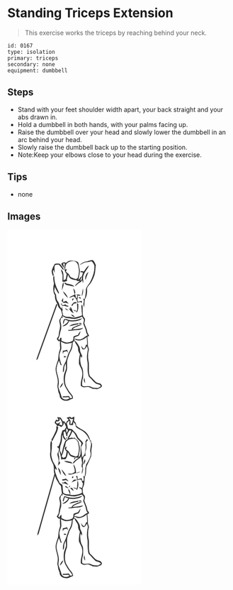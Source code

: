 # Standing Triceps Extension
> This exercise works the triceps by reaching behind your neck.

``` 
id: 0167 
type: isolation 
primary: triceps 
secondary: none 
equipment: dumbbell 
``` 

## Steps

 - Stand with your feet shoulder width apart, your back straight and your abs drawn in.
 - Hold a dumbbell in both hands, with your palms facing up.
 - Raise the dumbbell over your head and slowly lower the dumbbell in an arc behind your head.
 - Slowly raise the dumbbell back up to the starting position.
 - Note:Keep your elbows close to your head during the exercise.

## Tips

 - none

## Images

<svg width="227pt" height="400" viewBox="0 0 227 300" xmlns="http://www.w3.org/2000/svg">
  <g fill="#FFF">
    <path d="M0 0h227v300H0V0m98.58 56.68c-.29-.31-.85-.92-1.13-1.22-2.47.01-5.47.29-6.22 3.13 1.58 2 2.43 4.47 4.17 6.35.67-2.61-.62-5.05-1.35-7.48 1.14-.01 2.29-.01 3.44 0-1.42 5.88-1.76 13.22 2.87 17.81-.46 3.01-.82 6.04-1.78 8.94-1.2.56-2.39 1.12-3.58 1.68.04-4.97.39-10-1.12-14.82-1.06-1.4-2.2-2.74-3.41-4.02.75 3.44 2.08 6.72 2.94 10.12.02 3.64-.17 7.28-.25 10.92 1.35.07 2.7.18 4.05.31 1.31-.59 2.63-1.14 3.97-1.65-1.46-3.47 1.28-7.1 1.43-10.65.96 2.05 1.72 4.28 3.32 5.95 4.07 3.23 9.43 3.67 14.43 3.33-.71.1-2.11.29-2.82.38l-.25 1.25c1.79.1 3.59.17 5.38.24-2.99 2.55-6.59 4.73-8.26 8.47 2.66-.86 3.94-3.57 6.32-4.89 1.91-1.51 4.77-2.27 5.32-5 .2.03.59.08.78.11.35 1.49.76 2.96 1.25 4.4 1.3-3.4-.66-6.92.18-10.4 1.27-7.29 7.17-12.39 9.96-19.03-4.09 2.15-6.02 6.66-8.85 10.1-2.12-.47-4.63-1.64-6.07.72 1.58.33 3.17.64 4.76.94-.91 3.74-2.92 7.53-1.84 11.45-1 .86-2.02 1.69-3.02 2.55.74-2.63 1.89-5.12 2.64-7.75-2.62 1.37-3.56 4.33-5.32 6.5-.04-4.5 1.74-8.81 2.1-13.3.81-3.8-1.13-7.35-1.52-11.06-.28-2.29-.37-5.04-2.43-6.54-4-1.42-8.29-2.26-12.54-1.92-2.99.24-5.14 2.57-7.55 4.08m35.53-2.76c-4.62.36-8.8 2.99-11.98 6.22 4.29-1.77 8.12-5.24 13.02-4.97 2.69.18 5.12-1.58 7.77-1.34 2.28 2.91 5.22 6.14 4.31 10.16.25 8.38-3 16.37-6.58 23.8-2.14 4.61-6.36 8.11-7.62 13.13-.1 5.6-.8 11.2-2.22 16.62l-2.36-.84c1.13 2.91 1.37 5.99.15 8.92.25 2.03.45 4.06.81 6.07 1.65-4.4.78-9.24 1.78-13.79 3.26-4.97 4.17-11.08 3.69-16.92-.25-2.66 1.59-4.93 3.27-6.79 4.22-4.17 6.47-9.8 8.66-15.2 2.38-6.06 2.08-12.61 2.96-18.95-1.46-2.76-2.38-6.13-5.03-8.01-3.7-.98-7.01 1.67-10.63 1.89m-54.76 5.5c-1.58 2.86-2.99 5.85-4.02 8.95-1.3 3.66.87 7.27 1.78 10.73.47-.82.92-1.64 1.37-2.47-.72-2.06-1.35-4.15-1.56-6.33.49-.77.98-1.55 1.47-2.32.36 1.89.71 3.79 1.19 5.66.84-4.34-.5-8.92.7-13.13 2.12-1.08 4.51-1.26 6.84-.99 2.86 2.96 5.14 6.4 7.97 9.38l-.12-3.07c-2.74-2.68-3.69-7.15-7.83-8.35l-1.58.16c-2.12 0-4.94-.34-6.21 1.78m52.84 26.25c1.23-4.8 3.25-9.32 5.1-13.9-4.46 2.94-6.25 8.82-5.1 13.9m-53.33 6.2c-1.78 6.53-1.98 13.79 1.78 19.7-.56 3.94.65 7.8 2.49 11.24 2.08 3.41 2.14 7.94 5.32 10.66 3.28 2.27 2.97 6.62 4.41 9.96.13 4.96-6.05 7.58-4.83 12.61.39 2.33 1.15 4.6 1.16 6.98.12 5.16-2.21 9.97-2.31 15.12.15 2.75-2.31 4.46-3.19 6.84 1.3 1.81 3.03 5.41 5.6 3.19-.82 4.22-.11 8.49.06 12.73-.48 3.1-1.96 5.95-2.36 9.08-.67 3.54-.54 7.19-1.32 10.71-1.57 4.55-3.28 9.11-3.95 13.9-.53 7.98 3.98 15.31 3.66 23.29-.08 2.47-.54 4.9-.74 7.35.3 2.31 1.16 4.53 1.2 6.89.08 2.89 2.06 5.25 2.56 8.05-.08 8.62 12.11 11.71 18.17 7.11 1.64-.34 3.19-.94 4.58-1.88-.17-1.29-.33-2.57-.49-3.85-2.83-4.25-6.66-7.78-8.78-12.5-6.59-8.95-5.1-21.34-1.21-31.09 1.25-6.63-.86-13.62 1.6-20.09 1.63-3.95 2.33-8.32 4.77-11.89 2.92-4.47 3.32-9.98 3.61-15.17.87-.98 1.73-1.97 2.59-2.97 1.4 3.08 3.1 6 5 8.79 1.91 2.45 1.34 5.7 1.86 8.56.6 2.06 1.79 3.89 2.72 5.82a57.452 57.452 0 0 0-1.63 15.89c1.38 4.52 4.76 8.23 5.34 13.04 2.07 8.36-3.53 16.2-2.01 24.6 1.47.75 2.89 1.67 4.52 2.04 2.95.51 5.9-.89 8.84-.27 2.4.79 4.59 2.07 6.87 3.12 3.15-.65 6.45 1.39 9.39-.38 2.41-1.07 5.67-1.85 6.11-4.95-.88-1.51-1.94-2.98-3.42-3.94-2.58-.6-5.4-.82-7.39-2.79-3.33-3.02-6.08-6.63-9.62-9.44-2.6-5.91-1.58-12.63-1.8-18.93.3-5.4-2.06-10.59-1.25-16-.29-3.05.29-6.03 1.02-8.97.83-3.18-1.89-5.89-1.54-9.04.16-4.6-.21-9.19-.85-13.74.99-.46 1.99-.92 2.98-1.38-.6-2.54-2.83-4.35-3.18-6.96-.67-5.22-3.58-9.75-4.95-14.76.44-2.36 1.71-4.72.95-7.16-.46-1.99-2.81-3-3.06-5.08-1.33-5.97-.12-12.12-1.14-18.11-.29-.17-.89-.49-1.19-.66-1.15 3.5-.12 7.02.25 10.55a92 92 0 0 0-2.3.39c.54.04 1.61.13 2.14.17.2 2.25.41 4.5.6 6.75-4.15 2.33-8.88 3.1-13.5 3.91-3.7-.07-7.27-1.42-11-1.29-2.84.27-5.29-1.21-7.7-2.44.07-3.19-2.89-6.79-.29-9.55-.33-.35-1-1.04-1.33-1.39.1-1.29.13-2.58.07-3.87-.32.77-.98 2.31-1.3 3.08-3.81-3.03-2.99-8.41-6-11.94-2.45-3.13-2.58-7.17-3.04-10.93-1.19-2.14-2.17-4.38-3.2-6.59.42-2.36.73-4.74.95-7.12 1.83 4.27 4.03 8.46 7.02 12.04.41-2.84-1.24-5.22-2.41-7.63-1.77-3.57-3.07-7.36-4.15-11.19-1.18-4.01-.74-8.27-1.67-12.32-2.96 4.2-.44 9.47-.09 14.1m13.29 11.66c.87-2.25 1.55-4.57 2.27-6.87 1.04-2.39.81-5.03.61-7.54-3 4.12-1.85 9.65-2.88 14.41m4.14-13.94c.63 2.68 3.17 4.19 5.71 4.55 3.87.73 7.68 1.82 11.6 2.18-3.39-3.05-8.07-3.95-12.44-4.58-1.57-.86-3.19-1.58-4.87-2.15m15.25 10.08c.73 3.31 1.87 6.54 2.17 9.94 2.58-3.17.68-7.65-2.17-9.94m16.37-.17c-.66 4.51-1.74 8.97-2.03 13.53 2.28-3.99 2.77-9.03 2.03-13.53m-33.93 4.94c1.78 4.43 5.18 8.02 8.4 11.45-1.13-4.7-4.67-8.59-8.4-11.45m20.8 4.56c-2.45 3.32-7.81 2.72-9.97 6.63 2.5-.79 4.78-2.22 7.39-2.7 3.29 2.72 6.34 6.55 6.18 11.06 1.65-.59 3.32-1.11 4.99-1.65.92.66 1.84 1.33 2.77 1.99-.02-.9-.07-2.71-.1-3.62-2.3-.22-4.38.75-6.32 1.88-.46-1.27-.91-2.55-1.37-3.82.85-2.4.54-4.99 1.12-7.45 1.66.82 3.28.71 4.86-.32-2.6-.97-5.36-1.3-8.12-.97l2.09.63c-.12 1.9-.39 3.79-.66 5.67l-2.6-2.2c.27-.12.8-.35 1.07-.47a13.84 13.84 0 0 1-1.33-4.66m6.42 5.34c-.06.32-.18.95-.25 1.27 1.19.47 2.38.96 3.58 1.44-.13-.51-.38-1.52-.51-2.02l-2.82-.69m-29.37 6.55c1.1 1.15 2.34 2.17 3.52 3.25 3.01-1.21 5.64.24 8.39 1.32-1.1-1.94-2.83-3.36-4.35-4.95-1.63.8-3.32 1.44-5.08 1.88-.31-2.2-.01-4.39.35-6.56-1.1 1.57-2.76 3.01-2.83 5.06m19.63-4.61c-1.29.4-2.83 3.13-1.26 3.87 1.08-.5 2.79-3.25 1.26-3.87m1.52 6.63c-1.79 1.42-3.02 3.4-4.64 5l1.32 1.41c.97-1.34 1.91-2.7 2.82-4.09 1.76-.42 4.46.13 4.86-2.26-1.44-.16-2.93-.42-4.36-.06m-22.44 3.73c.8.8 1.59 1.6 2.39 2.4 1.57.06 3.14.12 4.71.14 1.73.76 3.6 1.11 5.49 1.16-.05-.4-.14-1.22-.19-1.62-2.16.6-3.6-1.26-5.13-2.38-.63.4-1.88 1.21-2.5 1.61-.79-.04-2.37-.13-3.16-.17-.11-1-.34-3.01-.45-4.01-.39.96-.78 1.91-1.16 2.87m27.42-1.87c.09 4.42.82 8.91-.34 13.26-1.85-.79-3.69-1.61-5.56-2.35.59.79 1.19 1.58 1.79 2.36l2.99.12.47 2.5c3.15-4.21 3.01-9.7 2.7-14.69-.51-.3-1.54-.9-2.05-1.2m-35.08 1.09c-10.78 29.66-21.46 59.35-32.23 89.02a65.13 65.13 0 0 0-1.78 5.82c1.31-.46 2.18-1.31 2.62-2.56 10.63-29.33 21.19-58.69 31.87-88 .32-1.3 1.29-2.65.5-3.97-.24-.07-.73-.23-.98-.31m22.79 5.22c.35.83 1.06 2.47 1.42 3.3-.77-.25-2.29-.75-3.06-1 2.17 3.27 4.38 6.95 8.39 8.14-.61-.98-1.24-1.95-1.88-2.9-.48-2.34-1.64-4.43-2.65-6.56-.56-.25-1.67-.73-2.22-.98m-8.24 2.51c1.52 2.06 3.97 2.93 6.3 3.7-1.24-1.24-2.67-2.25-4.04-3.32-.57-.09-1.7-.28-2.26-.38m10.44 10.01c1.41 2.31 3.41 4.36 6.42 4.02-1.75-1.87-3.79-3.64-6.42-4.02z"/>
    <path d="M100.15 57.95c3.29-3.98 8.99-5.07 13.88-4.19 4.21 1.51 6 5.99 6.29 10.14 1.79 6.17.61 12.69-1.41 18.64-.99.42-1.98.83-2.96 1.25-2.67-.88-5.37-1.69-7.93-2.86-2.23-1.16-2.77-3.84-4.15-5.73-1.57-1.32-3.27-2.47-4.79-3.83.52-1.56 1.03-3.13 1.53-4.7-.68.27-2.05.81-2.73 1.07.09-3.35.03-7.03 2.27-9.79zM108.31 136.19c.49.63.49.63 0 0zM93.05 146.33c2.74 1.58 5.5 3.51 8.8 3.45 4.72.01 9.35 2.28 14.07 1.02 3.44-.99 7.12-1.44 10.1-3.59l.51.16c.88 1.64 2.03 3.13 2.87 4.79.63 2.47-1.06 4.89-.76 7.34 1.66 4.5 4.19 8.75 4.67 13.62.2 2.1 1.37 3.87 2.63 5.5-4.06 1.58-6.85 5.29-11.03 6.62-3.93 1.73-8.05-.43-11.98-.99 1.13-3.43 4.84-3.55 7.67-4.68 1.81-2.21 2.67-5.03 3.3-7.77-1.87 1.86-3.24 4.13-4.38 6.5-2.41.51-4.86 1.03-7.06 2.2-1.49 2.45.28 6.59-2.9 8.19-4.02 2.16-9.16 3.29-13.45 1.24-1.51-.62-2.99-1.3-4.48-1.95-.49-1.69 1.26-5.59-1.67-5.14-.79 1.37-1.4 2.84-2.11 4.26-.47-.58-1.4-1.73-1.87-2.3 2.42-3.53 2.76-7.8 3.59-11.86 2.28-5.37 2-11.51.36-17.02-.74-2.26.59-4.45 1.16-6.57.61-.03 1.83-.07 2.44-.09-.12-.74-.36-2.2-.48-2.93m10.94 6.4c-2.52-.54-5.05-1.89-7.65-1.45-1.62 2.68-2.82 5.9-1.48 8.95.65-2.73 1.44-5.43 2.58-8 1.93.7 3.87 1.41 5.75 2.24-2.02 4.48-6.47 6.58-10.41 9.02 5.12.29 10.31-3.68 11.63-8.65 6.56 1.13 13.4.41 19.54-2.14 1.07-.7 1.88-1.72 2.77-2.62-7.23 2.53-15.1 4.65-22.73 2.65m.7 10.68c5.04-.82 9.87-2.73 14.97-3.18.3-.5.88-1.49 1.17-1.99-5.47 1.1-11.8 1.28-16.14 5.17m16.55-4.2c1.25.57 3.67.8 4.39-.56-.96-.95-4.69-1.41-4.39.56m-11.71 7.42c-.22.96-.43 1.92-.64 2.89-1.96.13-3.92.3-5.88.45l.07 1.19c4.69.39 9.23-1.13 13.91-1.11 4.03-.31 8.73-.32 11.38-3.91-5.86 1.67-12.11 2.83-18.13 2.64 4.16-4.76 11.46-5.06 16.39-8.86-6.23.59-11.7 3.82-17.1 6.71z"/>
    <path d="M113.29 184.95c6.62 5.35 15.52 1.66 21.13-3.32.37 4.42.58 8.86.68 13.3-.44-.12-1.31-.38-1.75-.5-.8 2.48-1.39 5.22-3.37 7.08-2.77-.69-3.88-3.5-5.19-5.71.66 2.36.78 5.67 3.33 6.85 3.49.67 4.96-3.31 6.5-5.63.78 2.22 2.11 4.5 1.53 6.94-1.47 6.63-2.08 13.64-.46 20.31.93 6.4-.59 12.96.99 19.29.51 2.15.52 4.68 2.46 6.14 3.79 3.29 6.46 7.77 10.64 10.6 2.69 1.92 7.4.82 8.45 4.7-1.62 1.11-3.27 2.26-5.13 2.94-2.69.04-5.38-.31-8.04-.61-2.91-1.13-5.68-3.07-8.96-2.58-3.08-.17-6.77 1.27-9.38-.88-.63-4.49-.09-9.4 1.54-13.69.03-6.58.89-13.63-3.11-19.34-1.41-5.5-2.98-11.7-.75-17.21l1.07 3.65c.31-.81.94-2.45 1.26-3.27-1.23-3.69-3.85-6.98-3.78-11.04.05-4.49-2.99-8.05-5.29-11.62-1.34-2.28-4.7-3.29-4.37-6.4m18.5 74.53c-.45-2.93-.95-5.85-1.44-8.77-1.5 3.02-1.08 6.42 1.44 8.77zM90.67 189.54c2.7 1.12 5.21 2.78 8.11 3.37 3.58.32 7.09-.73 10.55-1.49-.66 4.78-1.21 9.82-3.82 14.01-4.17 6.54-4.68 14.67-8.66 21.31-2.45 4.52-3.22 9.79-2.57 14.87 1.82-1.75 1.6-4.37 1.77-6.66-.02-3.09 1.41-5.91 2.75-8.61.37 4.24 1.1 8.72-.71 12.75-3.41 7.07-3.33 15.35-1.56 22.85.84 3.85 3.5 6.87 5.23 10.33 2.04 4.34 6.21 7.22 8.11 11.67-.93.88-2.25.96-3.44 1.28-.98-1.14-1.31-3.16-2.82-3.69-3.21.23-6.41.62-9.64.46-.17.37-.51 1.11-.67 1.48 3.32.34 6.62.29 9.93-.07.49.46 1.45 1.4 1.94 1.87-3.91 3.33-10.64 2.71-13.3-1.83-1.21-6.04-4.27-11.5-5.64-17.5.12-2.64 1.04-5.2.89-7.87.05-7.25-3.3-13.93-4.02-21.06.07-5.43 1.99-10.69 4.24-15.58 1 2.56 1.93 5.15 2.79 7.76.63.09 1.27.17 1.9.26-1.97-4.98-3.55-10.15-4.02-15.51-.05-4.15 1.92-7.91 3.17-11.75.48-4.21-.44-8.44-.51-12.65m3.23 15.41c-.18 1.81-.34 3.64-.03 5.44l1.16-3.48c1.81-.43 3.61-.89 5.4-1.41.73 1.06 1.5 2.08 2.32 3.07-.5-1.84-1.14-3.63-1.77-5.43-2.22 1.08-4.62 1.65-7.08 1.81m1.94 11.46c1.54-.41 3.07-.84 4.57-1.38-1.54-.47-3.1-.88-4.66-1.28l.09 2.66m-7.2 51.38c3.42-1.61 4.51-5.36 6.1-8.46-3.56 1.31-4.59 5.38-6.1 8.46z"/>
  </g>
  <g fill="#333">
    <path d="M98.58 56.68c2.41-1.51 4.56-3.84 7.55-4.08 4.25-.34 8.54.5 12.54 1.92 2.06 1.5 2.15 4.25 2.43 6.54.39 3.71 2.33 7.26 1.52 11.06-.36 4.49-2.14 8.8-2.1 13.3 1.76-2.17 2.7-5.13 5.32-6.5-.75 2.63-1.9 5.12-2.64 7.75 1-.86 2.02-1.69 3.02-2.55-1.08-3.92.93-7.71 1.84-11.45-1.59-.3-3.18-.61-4.76-.94 1.44-2.36 3.95-1.19 6.07-.72 2.83-3.44 4.76-7.95 8.85-10.1-2.79 6.64-8.69 11.74-9.96 19.03-.84 3.48 1.12 7-.18 10.4-.49-1.44-.9-2.91-1.25-4.4-.19-.03-.58-.08-.78-.11-.55 2.73-3.41 3.49-5.32 5-2.38 1.32-3.66 4.03-6.32 4.89 1.67-3.74 5.27-5.92 8.26-8.47-1.79-.07-3.59-.14-5.38-.24l.25-1.25c.71-.09 2.11-.28 2.82-.38-5 .34-10.36-.1-14.43-3.33-1.6-1.67-2.36-3.9-3.32-5.95-.15 3.55-2.89 7.18-1.43 10.65-1.34.51-2.66 1.06-3.97 1.65-1.35-.13-2.7-.24-4.05-.31.08-3.64.27-7.28.25-10.92-.86-3.4-2.19-6.68-2.94-10.12 1.21 1.28 2.35 2.62 3.41 4.02 1.51 4.82 1.16 9.85 1.12 14.82 1.19-.56 2.38-1.12 3.58-1.68.96-2.9 1.32-5.93 1.78-8.94-4.63-4.59-4.29-11.93-2.87-17.81-1.15-.01-2.3-.01-3.44 0 .73 2.43 2.02 4.87 1.35 7.48-1.74-1.88-2.59-4.35-4.17-6.35.75-2.84 3.75-3.12 6.22-3.13.28.3.84.91 1.13 1.22m1.57 1.27c-2.24 2.76-2.18 6.44-2.27 9.79.68-.26 2.05-.8 2.73-1.07-.5 1.57-1.01 3.14-1.53 4.7 1.52 1.36 3.22 2.51 4.79 3.83 1.38 1.89 1.92 4.57 4.15 5.73 2.56 1.17 5.26 1.98 7.93 2.86.98-.42 1.97-.83 2.96-1.25 2.02-5.95 3.2-12.47 1.41-18.64-.29-4.15-2.08-8.63-6.29-10.14-4.89-.88-10.59.21-13.88 4.19z"/>
    <path d="M134.11 53.92c3.62-.22 6.93-2.87 10.63-1.89 2.65 1.88 3.57 5.25 5.03 8.01-.88 6.34-.58 12.89-2.96 18.95-2.19 5.4-4.44 11.03-8.66 15.2-1.68 1.86-3.52 4.13-3.27 6.79.48 5.84-.43 11.95-3.69 16.92-1 4.55-.13 9.39-1.78 13.79-.36-2.01-.56-4.04-.81-6.07 1.22-2.93.98-6.01-.15-8.92l2.36.84c1.42-5.42 2.12-11.02 2.22-16.62 1.26-5.02 5.48-8.52 7.62-13.13 3.58-7.43 6.83-15.42 6.58-23.8.91-4.02-2.03-7.25-4.31-10.16-2.65-.24-5.08 1.52-7.77 1.34-4.9-.27-8.73 3.2-13.02 4.97 3.18-3.23 7.36-5.86 11.98-6.22zM79.35 59.42c1.27-2.12 4.09-1.78 6.21-1.78l1.58-.16c4.14 1.2 5.09 5.67 7.83 8.35l.12 3.07c-2.83-2.98-5.11-6.42-7.97-9.38-2.33-.27-4.72-.09-6.84.99-1.2 4.21.14 8.79-.7 13.13-.48-1.87-.83-3.77-1.19-5.66-.49.77-.98 1.55-1.47 2.32.21 2.18.84 4.27 1.56 6.33-.45.83-.9 1.65-1.37 2.47-.91-3.46-3.08-7.07-1.78-10.73 1.03-3.1 2.44-6.09 4.02-8.95z"/>
    <path d="M132.19 85.67c-1.15-5.08.64-10.96 5.1-13.9-1.85 4.58-3.87 9.1-5.1 13.9zM78.86 91.87c-.35-4.63-2.87-9.9.09-14.1.93 4.05.49 8.31 1.67 12.32 1.08 3.83 2.38 7.62 4.15 11.19 1.17 2.41 2.82 4.79 2.41 7.63-2.99-3.58-5.19-7.77-7.02-12.04-.22 2.38-.53 4.76-.95 7.12 1.03 2.21 2.01 4.45 3.2 6.59.46 3.76.59 7.8 3.04 10.93 3.01 3.53 2.19 8.91 6 11.94.32-.77.98-2.31 1.3-3.08.06 1.29.03 2.58-.07 3.87.33.35 1 1.04 1.33 1.39-2.6 2.76.36 6.36.29 9.55 2.41 1.23 4.86 2.71 7.7 2.44 3.73-.13 7.3 1.22 11 1.29 4.62-.81 9.35-1.58 13.5-3.91-.19-2.25-.4-4.5-.6-6.75-.53-.04-1.6-.13-2.14-.17a92 92 0 0 1 2.3-.39c-.37-3.53-1.4-7.05-.25-10.55.3.17.9.49 1.19.66 1.02 5.99-.19 12.14 1.14 18.11.25 2.08 2.6 3.09 3.06 5.08.76 2.44-.51 4.8-.95 7.16 1.37 5.01 4.28 9.54 4.95 14.76.35 2.61 2.58 4.42 3.18 6.96-.99.46-1.99.92-2.98 1.38.64 4.55 1.01 9.14.85 13.74-.35 3.15 2.37 5.86 1.54 9.04-.73 2.94-1.31 5.92-1.02 8.97-.81 5.41 1.55 10.6 1.25 16 .22 6.3-.8 13.02 1.8 18.93 3.54 2.81 6.29 6.42 9.62 9.44 1.99 1.97 4.81 2.19 7.39 2.79 1.48.96 2.54 2.43 3.42 3.94-.44 3.1-3.7 3.88-6.11 4.95-2.94 1.77-6.24-.27-9.39.38-2.28-1.05-4.47-2.33-6.87-3.12-2.94-.62-5.89.78-8.84.27-1.63-.37-3.05-1.29-4.52-2.04-1.52-8.4 4.08-16.24 2.01-24.6-.58-4.81-3.96-8.52-5.34-13.04-.2-5.34.35-10.7 1.63-15.89-.93-1.93-2.12-3.76-2.72-5.82-.52-2.86.05-6.11-1.86-8.56-1.9-2.79-3.6-5.71-5-8.79-.86 1-1.72 1.99-2.59 2.97-.29 5.19-.69 10.7-3.61 15.17-2.44 3.57-3.14 7.94-4.77 11.89-2.46 6.47-.35 13.46-1.6 20.09-3.89 9.75-5.38 22.14 1.21 31.09 2.12 4.72 5.95 8.25 8.78 12.5.16 1.28.32 2.56.49 3.85-1.39.94-2.94 1.54-4.58 1.88-6.06 4.6-18.25 1.51-18.17-7.11-.5-2.8-2.48-5.16-2.56-8.05-.04-2.36-.9-4.58-1.2-6.89.2-2.45.66-4.88.74-7.35.32-7.98-4.19-15.31-3.66-23.29.67-4.79 2.38-9.35 3.95-13.9.78-3.52.65-7.17 1.32-10.71.4-3.13 1.88-5.98 2.36-9.08-.17-4.24-.88-8.51-.06-12.73-2.57 2.22-4.3-1.38-5.6-3.19.88-2.38 3.34-4.09 3.19-6.84.1-5.15 2.43-9.96 2.31-15.12-.01-2.38-.77-4.65-1.16-6.98-1.22-5.03 4.96-7.65 4.83-12.61-1.44-3.34-1.13-7.69-4.41-9.96-3.18-2.72-3.24-7.25-5.32-10.66-1.84-3.44-3.05-7.3-2.49-11.24-3.76-5.91-3.56-13.17-1.78-19.7m14.19 54.46c.12.73.36 2.19.48 2.93-.61.02-1.83.06-2.44.09-.57 2.12-1.9 4.31-1.16 6.57 1.64 5.51 1.92 11.65-.36 17.02-.83 4.06-1.17 8.33-3.59 11.86.47.57 1.4 1.72 1.87 2.3.71-1.42 1.32-2.89 2.11-4.26 2.93-.45 1.18 3.45 1.67 5.14 1.49.65 2.97 1.33 4.48 1.95 4.29 2.05 9.43.92 13.45-1.24 3.18-1.6 1.41-5.74 2.9-8.19 2.2-1.17 4.65-1.69 7.06-2.2 1.14-2.37 2.51-4.64 4.38-6.5-.63 2.74-1.49 5.56-3.3 7.77-2.83 1.13-6.54 1.25-7.67 4.68 3.93.56 8.05 2.72 11.98.99 4.18-1.33 6.97-5.04 11.03-6.62-1.26-1.63-2.43-3.4-2.63-5.5-.48-4.87-3.01-9.12-4.67-13.62-.3-2.45 1.39-4.87.76-7.34-.84-1.66-1.99-3.15-2.87-4.79l-.51-.16c-2.98 2.15-6.66 2.6-10.1 3.59-4.72 1.26-9.35-1.01-14.07-1.02-3.3.06-6.06-1.87-8.8-3.45m20.24 38.62c-.33 3.11 3.03 4.12 4.37 6.4 2.3 3.57 5.34 7.13 5.29 11.62-.07 4.06 2.55 7.35 3.78 11.04-.32.82-.95 2.46-1.26 3.27l-1.07-3.65c-2.23 5.51-.66 11.71.75 17.21 4 5.71 3.14 12.76 3.11 19.34-1.63 4.29-2.17 9.2-1.54 13.69 2.61 2.15 6.3.71 9.38.88 3.28-.49 6.05 1.45 8.96 2.58 2.66.3 5.35.65 8.04.61 1.86-.68 3.51-1.83 5.13-2.94-1.05-3.88-5.76-2.78-8.45-4.7-4.18-2.83-6.85-7.31-10.64-10.6-1.94-1.46-1.95-3.99-2.46-6.14-1.58-6.33-.06-12.89-.99-19.29-1.62-6.67-1.01-13.68.46-20.31.58-2.44-.75-4.72-1.53-6.94-1.54 2.32-3.01 6.3-6.5 5.63-2.55-1.18-2.67-4.49-3.33-6.85 1.31 2.21 2.42 5.02 5.19 5.71 1.98-1.86 2.57-4.6 3.37-7.08.44.12 1.31.38 1.75.5-.1-4.44-.31-8.88-.68-13.3-5.61 4.98-14.51 8.67-21.13 3.32m-22.62 4.59c.07 4.21.99 8.44.51 12.65-1.25 3.84-3.22 7.6-3.17 11.75.47 5.36 2.05 10.53 4.02 15.51-.63-.09-1.27-.17-1.9-.26-.86-2.61-1.79-5.2-2.79-7.76-2.25 4.89-4.17 10.15-4.24 15.58.72 7.13 4.07 13.81 4.02 21.06.15 2.67-.77 5.23-.89 7.87 1.37 6 4.43 11.46 5.64 17.5 2.66 4.54 9.39 5.16 13.3 1.83-.49-.47-1.45-1.41-1.94-1.87-3.31.36-6.61.41-9.93.07.16-.37.5-1.11.67-1.48 3.23.16 6.43-.23 9.64-.46 1.51.53 1.84 2.55 2.82 3.69 1.19-.32 2.51-.4 3.44-1.28-1.9-4.45-6.07-7.33-8.11-11.67-1.73-3.46-4.39-6.48-5.23-10.33-1.77-7.5-1.85-15.78 1.56-22.85 1.81-4.03 1.08-8.51.71-12.75-1.34 2.7-2.77 5.52-2.75 8.61-.17 2.29.05 4.91-1.77 6.66-.65-5.08.12-10.35 2.57-14.87 3.98-6.64 4.49-14.77 8.66-21.31 2.61-4.19 3.16-9.23 3.82-14.01-3.46.76-6.97 1.81-10.55 1.49-2.9-.59-5.41-2.25-8.11-3.37z"/>
    <path d="M92.15 103.53c1.03-4.76-.12-10.29 2.88-14.41.2 2.51.43 5.15-.61 7.54-.72 2.3-1.4 4.62-2.27 6.87zM96.29 89.59c1.68.57 3.3 1.29 4.87 2.15 4.37.63 9.05 1.53 12.44 4.58-3.92-.36-7.73-1.45-11.6-2.18-2.54-.36-5.08-1.87-5.71-4.55zM111.54 99.67c2.85 2.29 4.75 6.77 2.17 9.94-.3-3.4-1.44-6.63-2.17-9.94zM127.91 99.5c.74 4.5.25 9.54-2.03 13.53.29-4.56 1.37-9.02 2.03-13.53zM93.98 104.44c3.73 2.86 7.27 6.75 8.4 11.45-3.22-3.43-6.62-7.02-8.4-11.45z"/>
    <path d="M114.78 109c.17 1.62.61 3.19 1.33 4.66-.27.12-.8.35-1.07.47l2.6 2.2c.27-1.88.54-3.77.66-5.67l-2.09-.63c2.76-.33 5.52 0 8.12.97-1.58 1.03-3.2 1.14-4.86.32-.58 2.46-.27 5.05-1.12 7.45.46 1.27.91 2.55 1.37 3.82 1.94-1.13 4.02-2.1 6.32-1.88.03.91.08 2.72.1 3.62-.93-.66-1.85-1.33-2.77-1.99-1.67.54-3.34 1.06-4.99 1.65.16-4.51-2.89-8.34-6.18-11.06-2.61.48-4.89 1.91-7.39 2.7 2.16-3.91 7.52-3.31 9.97-6.63z"/>
    <path d="M121.2 114.34l2.82.69c.13.5.38 1.51.51 2.02-1.2-.48-2.39-.97-3.58-1.44.07-.32.19-.95.25-1.27zM91.83 120.89c.07-2.05 1.73-3.49 2.83-5.06-.36 2.17-.66 4.36-.35 6.56 1.76-.44 3.45-1.08 5.08-1.88 1.52 1.59 3.25 3.01 4.35 4.95-2.75-1.08-5.38-2.53-8.39-1.32-1.18-1.08-2.42-2.1-3.52-3.25zM111.46 116.28c1.53.62-.18 3.37-1.26 3.87-1.57-.74-.03-3.47 1.26-3.87zM112.98 122.91c1.43-.36 2.92-.1 4.36.06-.4 2.39-3.1 1.84-4.86 2.26-.91 1.39-1.85 2.75-2.82 4.09l-1.32-1.41c1.62-1.6 2.85-3.58 4.64-5zM90.54 126.64c.38-.96.77-1.91 1.16-2.87.11 1 .34 3.01.45 4.01.79.04 2.37.13 3.16.17.62-.4 1.87-1.21 2.5-1.61 1.53 1.12 2.97 2.98 5.13 2.38.05.4.14 1.22.19 1.62-1.89-.05-3.76-.4-5.49-1.16-1.57-.02-3.14-.08-4.71-.14-.8-.8-1.59-1.6-2.39-2.4zM117.96 124.77c.51.3 1.54.9 2.05 1.2.31 4.99.45 10.48-2.7 14.69l-.47-2.5-2.99-.12c-.6-.78-1.2-1.57-1.79-2.36 1.87.74 3.71 1.56 5.56 2.35 1.16-4.35.43-8.84.34-13.26zM82.88 125.86c.25.08.74.24.98.31.79 1.32-.18 2.67-.5 3.97-10.68 29.31-21.24 58.67-31.87 88-.44 1.25-1.31 2.1-2.62 2.56.5-1.97 1.1-3.91 1.78-5.82 10.77-29.67 21.45-59.36 32.23-89.02zM105.67 131.08c.55.25 1.66.73 2.22.98 1.01 2.13 2.17 4.22 2.65 6.56.64.95 1.27 1.92 1.88 2.9-4.01-1.19-6.22-4.87-8.39-8.14.77.25 2.29.75 3.06 1-.36-.83-1.07-2.47-1.42-3.3m2.64 5.11c.49.63.49.63 0 0zM97.43 133.59c.56.1 1.69.29 2.26.38 1.37 1.07 2.8 2.08 4.04 3.32-2.33-.77-4.78-1.64-6.3-3.7zM107.87 143.6c2.63.38 4.67 2.15 6.42 4.02-3.01.34-5.01-1.71-6.42-4.02zM103.99 152.73c7.63 2 15.5-.12 22.73-2.65-.89.9-1.7 1.92-2.77 2.62-6.14 2.55-12.98 3.27-19.54 2.14-1.32 4.97-6.51 8.94-11.63 8.65 3.94-2.44 8.39-4.54 10.41-9.02-1.88-.83-3.82-1.54-5.75-2.24-1.14 2.57-1.93 5.27-2.58 8-1.34-3.05-.14-6.27 1.48-8.95 2.6-.44 5.13.91 7.65 1.45zM104.69 163.41c4.34-3.89 10.67-4.07 16.14-5.17-.29.5-.87 1.49-1.17 1.99-5.1.45-9.93 2.36-14.97 3.18zM121.24 159.21c-.3-1.97 3.43-1.51 4.39-.56-.72 1.36-3.14 1.13-4.39.56zM109.53 166.63c5.4-2.89 10.87-6.12 17.1-6.71-4.93 3.8-12.23 4.1-16.39 8.86 6.02.19 12.27-.97 18.13-2.64-2.65 3.59-7.35 3.6-11.38 3.91-4.68-.02-9.22 1.5-13.91 1.11l-.07-1.19c1.96-.15 3.92-.32 5.88-.45.21-.97.42-1.93.64-2.89zM93.9 204.95c2.46-.16 4.86-.73 7.08-1.81.63 1.8 1.27 3.59 1.77 5.43-.82-.99-1.59-2.01-2.32-3.07-1.79.52-3.59.98-5.4 1.41l-1.16 3.48c-.31-1.8-.15-3.63.03-5.44zM95.84 216.41l-.09-2.66c1.56.4 3.12.81 4.66 1.28-1.5.54-3.03.97-4.57 1.38zM131.79 259.48c-2.52-2.35-2.94-5.75-1.44-8.77.49 2.92.99 5.84 1.44 8.77zM88.64 267.79c1.51-3.08 2.54-7.15 6.1-8.46-1.59 3.1-2.68 6.85-6.1 8.46z"/>
  </g>
</svg>

<svg width="227pt" height="400" viewBox="0 0 227 300" xmlns="http://www.w3.org/2000/svg">
  <g fill="#FFF">
    <path d="M0 0h227v300H0V0m100.4 17.98a92.99 92.99 0 0 0 3.56 4.12c-2.87.76-4.09 3.22-4.77 5.87-1.17-1.46-2.35-2.91-3.53-4.37-.32.27-.95.79-1.27 1.06a89.283 89.283 0 0 0-4.27-6.92c-1.94-.16-3.88-.32-5.82-.43.67 1.46 1.37 2.9 2.09 4.34-.21.23-.64.71-.85.94-.94-.42-1.88-.85-2.81-1.27-.98 1.54-2.03 3.05-2.7 4.76.36 2.76 4.54 3.34 3.77 6.5 1.2-.37 2.38-.74 3.56-1.15 1.21.78 2.37 1.63 3.65 2.3 3.16-1.25 4.44-4.39 4.64-7.58 1.56 2.53 2.96 5.16 3.88 8-.89 1.43-1.78 2.85-2.68 4.27-1.21.37-2.43.76-3.64 1.13-.66 3.56-2.82 6.76-2.65 10.47.15 5.62-1.15 11.24-3.98 16.12-.72.27-2.15.8-2.86 1.07 1.04.95 2.11 1.87 3.23 2.73 1.04 3.63-1.67 6.56-2.44 9.88.76 4.05 2.44 7.98 2.35 12.16-.18 2.43-1.1 4.76-1.08 7.21.72-.97 1.41-1.96 2.05-2.99l1.16.72-.41-1.06c1.03-1.67.62-3.14-1.15-4.07.2-3.64.63-7.36-.5-10.89-.76-2.48-.2-5.09.91-7.36 1.06 5.06 3.45 9.89 3.14 15.17 2.38-.37 4.8-.48 7.2-.21 3.06-3.39 3.6-8.06 4.4-12.36.98 2.05 1.76 4.27 3.35 5.94 4.05 3.28 9.44 3.33 14.37 3.8-3.52 2.89-8.23 5.02-9.52 9.78.44-.18 1.31-.53 1.75-.71 2.76-3.98 7-6.59 10.96-9.24.19-.87.4-1.73.6-2.58 1.2 3.71 2 7.56 2.44 11.43-.58 2.97-2.02 6.3.69 8.71-.31 3.27-1.35 6.44-1.28 9.74 1.38-2.05 1.63-4.56 2.09-6.93.5-2.32-1.01-4.57-.43-6.88 1.26-5.24-.57-10.91 1.85-15.89 1.01-.3 2.02-.59 3.04-.87-.24-1.85-.52-3.71-.57-5.58.11-2.71 1.65-5.1 1.96-7.76-.08-3.28-.04-6.57-.28-9.85 1.02-1.25 2.06-2.47 3.1-3.7-.9-.34-1.68-1.03-2.7-.87-.72 1.3-1.25 2.69-1.83 4.06.58 1.73.5 3.54-.03 5.27.99 4.65-.3 9.33-.88 13.95-.3 3.56-3.87 5.08-5.27 8.09.53-5.36-.23-10.66-1.05-15.93-.66-3.56 2.76-5.96 3.24-9.17-1.55-3.3-4.93-5.2-7.23-7.93-2.45-2.47-2.9-6.18-5.24-8.72-1.94-2.28-4.29-4.18-6.15-6.52-2.27-.55-4.55-1.02-6.84-1.42-.57-2.96-1.26-5.89-2.1-8.79 1.02-1.84 2.37-3.48 4.5-4.07-.1 2.09-.27 4.17-.43 6.25 2.04.82 4.22.91 6.38.62.19-1.59.39-3.19.61-4.78 2.7 1.74 4.28 4.3 4.06 7.56 3.29 3.73 8.28 5.01 12.2 7.87 3.69 2.75 6.92 6.2 8.94 10.37 1.73 3.81 4.88 7.21 4.89 11.62-.5 3.35-1.14 6.68-1.58 10.03.03 2.87 1.39 5.71.71 8.59-1.2 5.26-4.01 9.95-6.86 14.46-1.52 1.97-.52 4.74-2.03 6.71-.18 4.91-.13 9.86-1.16 14.7-.59-.2-1.79-.61-2.39-.81.88 2.64 1.27 5.41.55 8.15-.69-.1-2.08-.28-2.78-.37-.06-1.28-.12-2.56-.19-3.84-2.36-.09-4.49.9-6.54 1.93-.6-2-1.14-4.05-.82-6.15l-2.54.32c1.21 2.24 2.13 4.63 2.38 7.19 1.7-.57 3.41-1.09 5.11-1.63 1.94 1.45 2.85 3.61 3.33 5.92l1.02.02c-.61 2.9.03 6.39-2.24 8.67-1.36.37-2.05-1.02-2.86-1.79-.4.36-1.21 1.07-1.61 1.43 1.28.8 2.55 1.62 3.89 2.32l.57.3c.48 1.87.7 3.81.62 5.74-5.82 3.44-12.87 4.22-19.51 3.78-.42-3.58-.33-8-3.8-10.15.14 3.4 1.99 6.32 3.48 9.26-4.1-.09-8.55.15-11.92-2.63-.93-4.43-.92-8.99-1.36-13.48-1.55-1.17-3.15-2.3-4.79-3.33-1.09-3.35-3.21-6.22-4.42-9.51-1.55-4.97-4.37-9.64-3.41-15.07.79.74 2.37 2.23 3.16 2.98-.49-4.54-3.06-8.39-5.31-12.22-2.44-4.13-3.58-8.86-4.17-13.58-.21-4.68 1.09-9.26.96-13.94-.21-3.43 1.1-7.22-1.16-10.2-2.85 6.41-.51 13.55-1.59 20.28-1.02 5.36.67 10.71 2.92 15.53 1.22 2.74 3.11 5.33 3.07 8.46.46 3.96-.38 8.11 1.2 11.89-9.14 31.65-18.02 63.37-27.09 95.05-.86 2.98-1.87 5.97-1.94 9.11 1.22-1.12 2.27-2.47 2.6-4.12 8.94-32.33 18.57-64.47 27.29-96.86.78 2.55 1.54 5.16 3.12 7.35 2.39 3.24 3.63 7.34 7.01 9.78.48 4.35 1.05 8.68 1.69 13-1.42 2.27-3.23 4.3-4.4 6.72-.45 3.08.92 6.01 1.12 9.05.48 5.49-2.13 10.61-2.24 16.07-.02 2.8-2.21 4.82-3.4 7.18 1.74 1.33 3.08 4.78 5.71 3.13-.59 4.17-.02 8.35.13 12.52-.47 3.1-1.94 5.94-2.33 9.06-.67 3.54-.57 7.2-1.34 10.72-1.55 4.53-3.27 9.07-3.92 13.84-.49 6.7 2.7 12.9 3.43 19.46.54 3.75.02 7.57-.69 11.26.65 2.25 1.32 4.51 1.39 6.87.08 2.86 2 5.21 2.51 7.98-.04 8.65 12 11.68 18.18 7.25 1.69-.47 3.32-1.12 4.84-2-.22-3.31-2.03-6.1-4.14-8.52-3.42-3.47-5.25-8.06-7.89-12.08-3.3-8.61-2.07-18.49 1.36-26.88 1.19-6.56-.87-13.49 1.55-19.9 1.58-4 2.39-8.37 4.8-11.99 2.92-4.49 3.32-10.02 3.63-15.23.85-.93 1.71-1.86 2.56-2.79 1.44 3.02 3.13 5.91 5.01 8.68 1.87 2.45 1.32 5.68 1.84 8.54.6 2.05 1.77 3.87 2.7 5.79-1.25 5.18-1.83 10.52-1.65 15.84 1.37 4.51 4.73 8.23 5.35 13 2.15 8.4-3.54 16.28-2 24.72 1.51.76 2.97 1.68 4.64 2.05 2.91.48 5.83-.94 8.73-.28 2.39.78 4.58 2.05 6.87 3.1 2.42-.28 4.8.3 7.21.45 2.46-.86 4.8-2 7.23-2.94.41-1.43 1.66-3.07.17-4.3-1.41-2.82-4.59-2.9-7.24-3.63-5-2.58-7.8-7.81-12.27-11.11-2.68-6.24-1.56-13.28-1.81-19.9.21-4.71-1.87-9.22-1.26-13.94-.01-3.08-.06-6.17.88-9.15 1.34-3.51-1.66-6.59-1.39-10.06.17-4.54-.18-9.08-.82-13.57l2.64-1.29c-.05-.59-.15-1.76-.21-2.34-1.01-1.27-2.38-2.44-2.53-4.16-.6-5.44-3.61-10.15-5.05-15.35.68-2.97 2.32-6.66-.27-9.19-3.14-3.09-2.08-7.92-2.64-11.9 3.75-5.69 2.78-12.68 3.85-19.09 3.44-5.58.77-12.55 3.23-18.44 2.44-4.67 4.48-9.53 6.62-14.34 2.34-4.91.22-10.5 1.61-15.63.52-3.36 1.56-7.34-.99-10.17-.02-.55-.06-1.65-.07-2.2l-1.52-1.12c-1.38-6.75-5.31-13.31-11.46-16.75-4.11-2.27-8.55-4.15-11.88-7.57-.6-3.02-1.05-6.27-4.02-7.94.45-2.48.62-4.99.65-7.51-1.69.7-3.36 1.45-5.02 2.22-.7-.69-1.4-1.37-2.09-2.06-1.97.46-3.93.98-5.88 1.52M82.8 32.72c.11 2.51.4 5.18-.76 7.51-2.26 5.21-4.79 10.31-7.58 15.26.47.85.96 1.69 1.45 2.52 3.27-8.15 9.43-15.27 10.14-24.33-1.08-.34-2.16-.66-3.25-.96m30.41 53.64c-.04.57-.12 1.72-.15 2.29 1.12.41 2.47-1.74 2.09-2.72-.49.11-1.46.32-1.94.43m17.82 1.9c-.99 2.95-2.64 5.87-1.84 9.08 1.35-2.72 4.06-6.13 1.84-9.08m-35.45 2.95c4.4 3 9.98 3.25 15 4.59-1.21-1.2-2.15-2.97-4.01-3.17-3.61-.8-7.28-1.48-10.99-1.42m16.15 5.72c.54 4.44 3.13 8.46 2.19 13.11-1.56.84-3.1 1.72-4.62 2.63-2.41-.09-4.83-.13-7.23.14 3.7 2.82 8.34.63 12.18-.69 3.29-.29 6.77-.68 9.37-2.94-2.49.64-4.89 1.58-7.32 2.44-.32-5.08-.89-10.83-4.57-14.69m-26.09 5.5c.81 4.51 2.89 8.62 4.79 12.75.22-4.62-1.01-9.76-4.79-12.75m5.96 2.77c1.62 4.35 3.74 9.25 8.04 11.54-1.62-4.41-5-8.02-8.04-11.54m18.09 14.92c1.46.73 2.47-1.73 1.76-2.78-1.33-.47-2.66 1.73-1.76 2.78m-16.56 2.14c-.16.34-.49 1.03-.66 1.37.42.21 1.27.64 1.69.86 1.65-.32 3.3-.63 4.93-1.02 1.46.91 2.95 1.79 4.72 1.94-1.44-1.64-3.09-3.06-4.69-4.54-1.9.83-3.94 1.16-5.99 1.39m19.78.63c-1.78 1.49-3.06 3.46-4.64 5.14 3-2.2 6.96-2.6 9.68-5.13-1.67-.07-3.38-.31-5.04-.01m5.75 1.24c-.37 4.58-.13 9.21-1.01 13.74-2-.76-3.98-1.59-6.03-2.19 1.26 1.72 3.02 2.72 5.18 2.62.18.59.53 1.77.7 2.36 3.01-4.94 3.63-11.24 1.16-16.53m-23.22 3.77c-1.06-.04-2.12-.07-3.17-.11.17.29.5.88.67 1.17 3.72-.19 7.12 1.26 10.52 2.56-1.71-1.94-3.66-3.63-5.64-5.28-.8.55-1.59 1.1-2.38 1.66m2.35 6.87c1.63 1.61 3.79 2.19 6.01 2.42-1.63-1.45-3.44-2.66-5.23-3.9-.19.37-.58 1.11-.78 1.48m7.51-1.43c-1.31.63-1.32 1.3-.04 2.02 1.32-.65 1.34-1.33.04-2.02m.44 2.91c2.07 1.99 3.83 4.65 6.84 5.26-.68-.99-1.37-1.96-2.08-2.92.36-2.7-3.22-1.6-4.76-2.34z"/>
    <path d="M87.78 18.72c3.32 3.21 6.07 7.48 4.86 12.3-1.7-.38-3.36-.91-4.98-1.53.78-1.47 1.58-2.93 2.38-4.38-2.03 1.26-4.01 3.59-6.64 2.47-1.5-.05-.57-2.15-.89-3.11 1.95-.26 4.59.64 5.56-1.69 1.31-1.11-.18-2.73-.29-4.06zM104.03 18.17c1.24.76 2.46 1.54 3.68 2.34l3.79-.45c-1.57 2.98-.69 8.22-4.72 9.01-.02-1.95-.01-3.91.03-5.87-.95-1.66-1.9-3.33-2.78-5.03zM100.04 36c.9 1.01 1.84 2 2.63 3.11-.53 1.61-1.35 3.1-2.07 4.63-1.19-2.46-1.6-5.15-.56-7.74z"/>
    <path d="M105.33 39.43c.95.08 1.89.21 2.82.38-.89 2.99-1.96 5.95-3.79 8.51-.97 1.73-2.73 3.64-1.65 5.71-1.69 1.13-3.93 1.87-4.85 3.81-3.15 6.96-4.38 14.54-6.01 21.95-1.01-2.17-2.01-4.33-3.1-6.45.63-3.48.39-7.15 1.91-10.43 2.12-4.95 1.97-10.42 1.88-15.69.14.02.41.05.55.07.98 3.27 2.41 8.63 6.64 8.49-1.28-2.34-3.15-4.34-4.24-6.78-.36-2.3-.25-4.63-.29-6.95.86-.27 1.72-.53 2.59-.79.84 2.44 1.82 4.89 1.85 7.53l2.08 1.04c-1.18-3.98 1.39-7.42 3.61-10.4m-5.06 14.34c1.19-.46 1.39-1.28.6-2.45-1.3.36-1.5 1.18-.6 2.45zM109.81 41.19c5.63 3.11 6.01 10.32 10.7 14.31 1.76 1.99 4.48 3.69 4.89 6.48-1.66 5.23-1.39 10.73-1.44 16.15.08 2.85-1.97 5.11-3.44 7.33.06-6.56 3.63-13.06 1.65-19.63-.72-2.44-1.03-4.98-1.73-7.41-1.91-3.04-5.12-4.94-7.74-7.31-.05.43-.16 1.3-.22 1.73-.86-.28-2.57-.82-3.43-1.1-1.7.35-3.41.67-5.12.98 2.45-3.58 4.7-7.33 5.88-11.53z"/>
    <path d="M101.03 57c3.55-3.49 8.81-3.51 13.45-3.42 3.25 2.17 5.54 5.5 5.67 9.5 1.86 6.42.9 13.19-1.21 19.41-1 .42-2 .85-3 1.28-2.86-.97-5.81-1.78-8.49-3.19-1.71-1.39-2.32-3.6-3.54-5.34-1.53-1.35-3.23-2.48-4.76-3.83.45-1.5.98-2.98 1.32-4.52-.64.28-1.93.82-2.58 1.09-2.48 2.02 1.08 5.36 2.44 7.3-.43 2.98-.86 5.98-1.74 8.87l-3.84 1.86c-.92-.73-1.85-1.46-2.77-2.19.1-.56.31-1.69.41-2.26 2.7-4.01 2.72-9.09 4.11-13.59l1.34-1.18c.26-3.42.42-7.31 3.19-9.79zM116.02 150.79c3.41-.94 6.86-1.73 10.2-2.9 1.15 1.62 3.04 2.94 3.34 5.03-.02 2.11-.74 4.13-1.23 6.17 2 4.56 4.36 9.08 4.97 14.09.23 2.06 1.37 3.82 2.59 5.44-4.02 1.61-6.82 5.24-10.97 6.59-3.94 1.78-8.07-.44-12.02-1.02 1.31-3.28 4.92-3.49 7.74-4.63 1.82-2.23 2.67-5.07 3.27-7.83-1.78 1.88-3.05 4.14-4.47 6.29-2.3 1-4.85 1.33-7.11 2.44-1.17 2.64.25 6.58-2.79 8.22-4.01 2.14-9.14 3.29-13.41 1.23-1.52-.61-3-1.3-4.49-1.95-.01-1.89-.03-3.77-.1-5.65-2.19.67-2.73 2.98-3.77 4.73-.44-.57-1.32-1.7-1.76-2.27 3.23-4.69 2.67-10.62 4.84-15.72.65-4.35.42-8.89-.89-13.11-.7-2.26.56-4.45 1.11-6.58.61-.02 1.83-.05 2.45-.07-.1-.71-.29-2.14-.38-2.85 2.71 1.55 5.48 3.42 8.75 3.38 4.74.01 9.4 2.27 14.13.97m-6.01 2.68c-4.66.08-9.03-1.69-13.47-2.83-1.28 2.6-2.29 5.35-2.72 8.23.33.21.97.63 1.29.83.49-2.56 1.3-5.04 2.32-7.43 1.93.68 3.85 1.39 5.73 2.2-1.98 4.54-6.62 6.34-10.22 9.23 5.05-.18 10.13-3.82 11.52-8.81 4.21.58 8.52.75 12.7-.14 3.53-.81 7.52-1.47 9.62-4.79-5.38 1.95-10.99 3.65-16.77 3.51m-5.39 9.94c5.08-.77 9.92-2.7 15.05-3.17.29-.5.86-1.51 1.14-2.01-5.5 1.08-11.81 1.3-16.19 5.18m16.61-4.2c1.25.59 3.66.79 4.38-.58-.96-.93-4.67-1.39-4.38.58m-9.13 6.03c-1.75.85-2.63 2.61-3.58 4.2-2.15.21-4.3.49-6.42.93 4.47 2.06 9.2-.35 13.82-.26 4.38-.29 9.59-.11 12.52-4-5.89 1.65-12.16 2.84-18.2 2.66 4.24-4.74 11.55-5.04 16.48-8.92-5.21.62-10.12 2.78-14.62 5.39z"/>
    <path d="M118.44 187.48c5.88 1.02 11.56-2.17 15.95-5.8.37 4.16.59 8.33.65 12.51-3.32.89-2.39 5.54-5.11 7.15-2.82-.44-3.79-3.52-5.21-5.57.67 2.45.91 5.58 3.37 7 3.54.43 4.99-3.34 6.59-5.75.92 2.54 2.15 5.24 1.25 7.98-1.65 6.86-1.54 14.05-.05 20.93.17 7.47-.36 14.99 1.68 22.29 3.98 3.42 7.06 7.72 10.94 11.22 2.9 2.78 8.04 1.57 10 5.5-1.81 1.01-3.51 2.24-5.45 2.99-4.07-.07-8.31-.17-11.89-2.35-4.49-2.41-10.16 1.15-14.38-1.68-.72-4.49-.07-9.42 1.49-13.73-.04-4.1.27-8.21-.19-12.29-.43-3.54-3.25-6.25-3.71-9.78-.62-4.8-2.02-9.79-.06-14.49l1.24 3.76c3.13-4.64-2.56-8.56-2.46-13.3.24-4.88-2.79-8.84-5.34-12.68-1.19-1.84-3.03-3.09-4.79-4.33.88-3.57 3.56.21 5.48.42m13.33 72.08c-.38-2.97-.86-5.93-1.38-8.88-1.59 3.06-1.1 6.44 1.38 8.88zM90.68 189.67c2.72 1.06 5.26 2.66 8.14 3.29 3.56.3 7.02-.77 10.46-1.49-.6 4.55-1.13 9.32-3.47 13.37-4.57 7.17-5.23 16.04-9.65 23.3-1.98 4.2-2.51 8.98-1.88 13.56 2.04-2.09 1.59-5.14 1.86-7.78.21-2.7 1.5-5.14 2.63-7.54.24 3.22.77 6.49.21 9.71-.69 3.45-2.78 6.47-3.2 9.99-1.09 8.04-.48 16.89 4.5 23.62 2.39 5.45 7.01 9.35 9.86 14.51-1.21.33-2.43.63-3.64.93-.83-1.23-1.56-2.53-2.56-3.63-3.33.17-6.66.55-10 .49-.16.38-.47 1.13-.63 1.5 3.3.34 6.6.26 9.9-.04.49.45 1.48 1.34 1.97 1.78-3.9 3.29-10.66 2.75-13.27-1.84-1.27-6.03-4.28-11.51-5.66-17.51.24-2.98 1.15-5.9.85-8.91-.16-7.2-3.72-13.81-4.01-20.97.42-5.06 2.13-9.94 4.23-14.53.99 2.51 1.91 5.05 2.77 7.62.48.14 1.44.43 1.92.58-1.79-5.12-3.51-10.31-3.99-15.74-.04-4.17 1.98-7.94 3.18-11.83.46-4.14-.4-8.3-.52-12.44m3.2 15.31c-.15 1.82-.3 3.66-.1 5.49.33-.88.98-2.65 1.31-3.53 1.77-.43 3.54-.89 5.3-1.41.59.78 1.77 2.33 2.36 3.11-.52-1.87-1.11-3.68-1.71-5.51a22.72 22.72 0 0 1-7.16 1.85m1.93 11.07c.83-.01 2.48-.04 3.3-.05l.52-1.52c-1.3-.2-2.61-.4-3.91-.59l.09 2.16m-7.25 51.76c3.51-1.56 4.62-5.37 6.21-8.51-3.62 1.26-4.61 5.44-6.21 8.51z"/>
  </g>
  <g fill="#333">
    <path d="M100.4 17.98c1.95-.54 3.91-1.06 5.88-1.52.69.69 1.39 1.37 2.09 2.06 1.66-.77 3.33-1.52 5.02-2.22-.03 2.52-.2 5.03-.65 7.51 2.97 1.67 3.42 4.92 4.02 7.94 3.33 3.42 7.77 5.3 11.88 7.57 6.15 3.44 10.08 10 11.46 16.75l1.52 1.12c.01.55.05 1.65.07 2.2 2.55 2.83 1.51 6.81.99 10.17-1.39 5.13.73 10.72-1.61 15.63-2.14 4.81-4.18 9.67-6.62 14.34-2.46 5.89.21 12.86-3.23 18.44-1.07 6.41-.1 13.4-3.85 19.09.56 3.98-.5 8.81 2.64 11.9 2.59 2.53.95 6.22.27 9.19 1.44 5.2 4.45 9.91 5.05 15.35.15 1.72 1.52 2.89 2.53 4.16.06.58.16 1.75.21 2.34l-2.64 1.29c.64 4.49.99 9.03.82 13.57-.27 3.47 2.73 6.55 1.39 10.06-.94 2.98-.89 6.07-.88 9.15-.61 4.72 1.47 9.23 1.26 13.94.25 6.62-.87 13.66 1.81 19.9 4.47 3.3 7.27 8.53 12.27 11.11 2.65.73 5.83.81 7.24 3.63 1.49 1.23.24 2.87-.17 4.3-2.43.94-4.77 2.08-7.23 2.94-2.41-.15-4.79-.73-7.21-.45-2.29-1.05-4.48-2.32-6.87-3.1-2.9-.66-5.82.76-8.73.28-1.67-.37-3.13-1.29-4.64-2.05-1.54-8.44 4.15-16.32 2-24.72-.62-4.77-3.98-8.49-5.35-13-.18-5.32.4-10.66 1.65-15.84-.93-1.92-2.1-3.74-2.7-5.79-.52-2.86.03-6.09-1.84-8.54-1.88-2.77-3.57-5.66-5.01-8.68-.85.93-1.71 1.86-2.56 2.79-.31 5.21-.71 10.74-3.63 15.23-2.41 3.62-3.22 7.99-4.8 11.99-2.42 6.41-.36 13.34-1.55 19.9-3.43 8.39-4.66 18.27-1.36 26.88 2.64 4.02 4.47 8.61 7.89 12.08 2.11 2.42 3.92 5.21 4.14 8.52-1.52.88-3.15 1.53-4.84 2-6.18 4.43-18.22 1.4-18.18-7.25-.51-2.77-2.43-5.12-2.51-7.98-.07-2.36-.74-4.62-1.39-6.87.71-3.69 1.23-7.51.69-11.26-.73-6.56-3.92-12.76-3.43-19.46.65-4.77 2.37-9.31 3.92-13.84.77-3.52.67-7.18 1.34-10.72.39-3.12 1.86-5.96 2.33-9.06-.15-4.17-.72-8.35-.13-12.52-2.63 1.65-3.97-1.8-5.71-3.13 1.19-2.36 3.38-4.38 3.4-7.18.11-5.46 2.72-10.58 2.24-16.07-.2-3.04-1.57-5.97-1.12-9.05 1.17-2.42 2.98-4.45 4.4-6.72-.64-4.32-1.21-8.65-1.69-13-3.38-2.44-4.62-6.54-7.01-9.78-1.58-2.19-2.34-4.8-3.12-7.35-8.72 32.39-18.35 64.53-27.29 96.86-.33 1.65-1.38 3-2.6 4.12.07-3.14 1.08-6.13 1.94-9.11 9.07-31.68 17.95-63.4 27.09-95.05-1.58-3.78-.74-7.93-1.2-11.89.04-3.13-1.85-5.72-3.07-8.46-2.25-4.82-3.94-10.17-2.92-15.53 1.08-6.73-1.26-13.87 1.59-20.28 2.26 2.98.95 6.77 1.16 10.2.13 4.68-1.17 9.26-.96 13.94.59 4.72 1.73 9.45 4.17 13.58 2.25 3.83 4.82 7.68 5.31 12.22-.79-.75-2.37-2.24-3.16-2.98-.96 5.43 1.86 10.1 3.41 15.07 1.21 3.29 3.33 6.16 4.42 9.51 1.64 1.03 3.24 2.16 4.79 3.33.44 4.49.43 9.05 1.36 13.48 3.37 2.78 7.82 2.54 11.92 2.63-1.49-2.94-3.34-5.86-3.48-9.26 3.47 2.15 3.38 6.57 3.8 10.15 6.64.44 13.69-.34 19.51-3.78.08-1.93-.14-3.87-.62-5.74l-.57-.3c-1.34-.7-2.61-1.52-3.89-2.32.4-.36 1.21-1.07 1.61-1.43.81.77 1.5 2.16 2.86 1.79 2.27-2.28 1.63-5.77 2.24-8.67l-1.02-.02c-.48-2.31-1.39-4.47-3.33-5.92-1.7.54-3.41 1.06-5.11 1.63-.25-2.56-1.17-4.95-2.38-7.19l2.54-.32c-.32 2.1.22 4.15.82 6.15 2.05-1.03 4.18-2.02 6.54-1.93.07 1.28.13 2.56.19 3.84.7.09 2.09.27 2.78.37.72-2.74.33-5.51-.55-8.15.6.2 1.8.61 2.39.81 1.03-4.84.98-9.79 1.16-14.7 1.51-1.97.51-4.74 2.03-6.71 2.85-4.51 5.66-9.2 6.86-14.46.68-2.88-.68-5.72-.71-8.59.44-3.35 1.08-6.68 1.58-10.03-.01-4.41-3.16-7.81-4.89-11.62-2.02-4.17-5.25-7.62-8.94-10.37-3.92-2.86-8.91-4.14-12.2-7.87.22-3.26-1.36-5.82-4.06-7.56-.22 1.59-.42 3.19-.61 4.78-2.16.29-4.34.2-6.38-.62.16-2.08.33-4.16.43-6.25-2.13.59-3.48 2.23-4.5 4.07.84 2.9 1.53 5.83 2.1 8.79 2.29.4 4.57.87 6.84 1.42 1.86 2.34 4.21 4.24 6.15 6.52 2.34 2.54 2.79 6.25 5.24 8.72 2.3 2.73 5.68 4.63 7.23 7.93-.48 3.21-3.9 5.61-3.24 9.17.82 5.27 1.58 10.57 1.05 15.93 1.4-3.01 4.97-4.53 5.27-8.09.58-4.62 1.87-9.3.88-13.95.53-1.73.61-3.54.03-5.27.58-1.37 1.11-2.76 1.83-4.06 1.02-.16 1.8.53 2.7.87-1.04 1.23-2.08 2.45-3.1 3.7.24 3.28.2 6.57.28 9.85-.31 2.66-1.85 5.05-1.96 7.76.05 1.87.33 3.73.57 5.58-1.02.28-2.03.57-3.04.87-2.42 4.98-.59 10.65-1.85 15.89-.58 2.31.93 4.56.43 6.88-.46 2.37-.71 4.88-2.09 6.93-.07-3.3.97-6.47 1.28-9.74-2.71-2.41-1.27-5.74-.69-8.71-.44-3.87-1.24-7.72-2.44-11.43-.2.85-.41 1.71-.6 2.58-3.96 2.65-8.2 5.26-10.96 9.24-.44.18-1.31.53-1.75.71 1.29-4.76 6-6.89 9.52-9.78-4.93-.47-10.32-.52-14.37-3.8-1.59-1.67-2.37-3.89-3.35-5.94-.8 4.3-1.34 8.97-4.4 12.36-2.4-.27-4.82-.16-7.2.21.31-5.28-2.08-10.11-3.14-15.17-1.11 2.27-1.67 4.88-.91 7.36 1.13 3.53.7 7.25.5 10.89 1.77.93 2.18 2.4 1.15 4.07l.41 1.06-1.16-.72c-.64 1.03-1.33 2.02-2.05 2.99-.02-2.45.9-4.78 1.08-7.21.09-4.18-1.59-8.11-2.35-12.16.77-3.32 3.48-6.25 2.44-9.88a49.55 49.55 0 0 1-3.23-2.73c.71-.27 2.14-.8 2.86-1.07 2.83-4.88 4.13-10.5 3.98-16.12-.17-3.71 1.99-6.91 2.65-10.47 1.21-.37 2.43-.76 3.64-1.13.9-1.42 1.79-2.84 2.68-4.27-.92-2.84-2.32-5.47-3.88-8-.2 3.19-1.48 6.33-4.64 7.58-1.28-.67-2.44-1.52-3.65-2.3-1.18.41-2.36.78-3.56 1.15.77-3.16-3.41-3.74-3.77-6.5.67-1.71 1.72-3.22 2.7-4.76.93.42 1.87.85 2.81 1.27.21-.23.64-.71.85-.94-.72-1.44-1.42-2.88-2.09-4.34 1.94.11 3.88.27 5.82.43 1.53 2.24 2.95 4.55 4.27 6.92.32-.27.95-.79 1.27-1.06 1.18 1.46 2.36 2.91 3.53 4.37.68-2.65 1.9-5.11 4.77-5.87a92.99 92.99 0 0 1-3.56-4.12m-12.62.74c.11 1.33 1.6 2.95.29 4.06-.97 2.33-3.61 1.43-5.56 1.69.32.96-.61 3.06.89 3.11 2.63 1.12 4.61-1.21 6.64-2.47-.8 1.45-1.6 2.91-2.38 4.38 1.62.62 3.28 1.15 4.98 1.53 1.21-4.82-1.54-9.09-4.86-12.3m16.25-.55c.88 1.7 1.83 3.37 2.78 5.03-.04 1.96-.05 3.92-.03 5.87 4.03-.79 3.15-6.03 4.72-9.01l-3.79.45c-1.22-.8-2.44-1.58-3.68-2.34M100.04 36c-1.04 2.59-.63 5.28.56 7.74.72-1.53 1.54-3.02 2.07-4.63-.79-1.11-1.73-2.1-2.63-3.11m5.29 3.43c-2.22 2.98-4.79 6.42-3.61 10.4l-2.08-1.04c-.03-2.64-1.01-5.09-1.85-7.53-.87.26-1.73.52-2.59.79.04 2.32-.07 4.65.29 6.95 1.09 2.44 2.96 4.44 4.24 6.78-4.23.14-5.66-5.22-6.64-8.49-.14-.02-.41-.05-.55-.07.09 5.27.24 10.74-1.88 15.69-1.52 3.28-1.28 6.95-1.91 10.43 1.09 2.12 2.09 4.28 3.1 6.45 1.63-7.41 2.86-14.99 6.01-21.95.92-1.94 3.16-2.68 4.85-3.81-1.08-2.07.68-3.98 1.65-5.71 1.83-2.56 2.9-5.52 3.79-8.51-.93-.17-1.87-.3-2.82-.38m4.48 1.76c-1.18 4.2-3.43 7.95-5.88 11.53 1.71-.31 3.42-.63 5.12-.98.86.28 2.57.82 3.43 1.1.06-.43.17-1.3.22-1.73 2.62 2.37 5.83 4.27 7.74 7.31.7 2.43 1.01 4.97 1.73 7.41 1.98 6.57-1.59 13.07-1.65 19.63 1.47-2.22 3.52-4.48 3.44-7.33.05-5.42-.22-10.92 1.44-16.15-.41-2.79-3.13-4.49-4.89-6.48-4.69-3.99-5.07-11.2-10.7-14.31M101.03 57c-2.77 2.48-2.93 6.37-3.19 9.79l-1.34 1.18c-1.39 4.5-1.41 9.58-4.11 13.59-.1.57-.31 1.7-.41 2.26.92.73 1.85 1.46 2.77 2.19l3.84-1.86c.88-2.89 1.31-5.89 1.74-8.87-1.36-1.94-4.92-5.28-2.44-7.3.65-.27 1.94-.81 2.58-1.09-.34 1.54-.87 3.02-1.32 4.52 1.53 1.35 3.23 2.48 4.76 3.83 1.22 1.74 1.83 3.95 3.54 5.34 2.68 1.41 5.63 2.22 8.49 3.19 1-.43 2-.86 3-1.28 2.11-6.22 3.07-12.99 1.21-19.41-.13-4-2.42-7.33-5.67-9.5-4.64-.09-9.9-.07-13.45 3.42m14.99 93.79c-4.73 1.3-9.39-.96-14.13-.97-3.27.04-6.04-1.83-8.75-3.38.09.71.28 2.14.38 2.85-.62.02-1.84.05-2.45.07-.55 2.13-1.81 4.32-1.11 6.58 1.31 4.22 1.54 8.76.89 13.11-2.17 5.1-1.61 11.03-4.84 15.72.44.57 1.32 1.7 1.76 2.27 1.04-1.75 1.58-4.06 3.77-4.73.07 1.88.09 3.76.1 5.65 1.49.65 2.97 1.34 4.49 1.95 4.27 2.06 9.4.91 13.41-1.23 3.04-1.64 1.62-5.58 2.79-8.22 2.26-1.11 4.81-1.44 7.11-2.44 1.42-2.15 2.69-4.41 4.47-6.29-.6 2.76-1.45 5.6-3.27 7.83-2.82 1.14-6.43 1.35-7.74 4.63 3.95.58 8.08 2.8 12.02 1.02 4.15-1.35 6.95-4.98 10.97-6.59-1.22-1.62-2.36-3.38-2.59-5.44-.61-5.01-2.97-9.53-4.97-14.09.49-2.04 1.21-4.06 1.23-6.17-.3-2.09-2.19-3.41-3.34-5.03-3.34 1.17-6.79 1.96-10.2 2.9m2.42 36.69c-1.92-.21-4.6-3.99-5.48-.42 1.76 1.24 3.6 2.49 4.79 4.33 2.55 3.84 5.58 7.8 5.34 12.68-.1 4.74 5.59 8.66 2.46 13.3l-1.24-3.76c-1.96 4.7-.56 9.69.06 14.49.46 3.53 3.28 6.24 3.71 9.78.46 4.08.15 8.19.19 12.29-1.56 4.31-2.21 9.24-1.49 13.73 4.22 2.83 9.89-.73 14.38 1.68 3.58 2.18 7.82 2.28 11.89 2.35 1.94-.75 3.64-1.98 5.45-2.99-1.96-3.93-7.1-2.72-10-5.5-3.88-3.5-6.96-7.8-10.94-11.22-2.04-7.3-1.51-14.82-1.68-22.29-1.49-6.88-1.6-14.07.05-20.93.9-2.74-.33-5.44-1.25-7.98-1.6 2.41-3.05 6.18-6.59 5.75-2.46-1.42-2.7-4.55-3.37-7 1.42 2.05 2.39 5.13 5.21 5.57 2.72-1.61 1.79-6.26 5.11-7.15-.06-4.18-.28-8.35-.65-12.51-4.39 3.63-10.07 6.82-15.95 5.8m-27.76 2.19c.12 4.14.98 8.3.52 12.44-1.2 3.89-3.22 7.66-3.18 11.83.48 5.43 2.2 10.62 3.99 15.74-.48-.15-1.44-.44-1.92-.58-.86-2.57-1.78-5.11-2.77-7.62-2.1 4.59-3.81 9.47-4.23 14.53.29 7.16 3.85 13.77 4.01 20.97.3 3.01-.61 5.93-.85 8.91 1.38 6 4.39 11.48 5.66 17.51 2.61 4.59 9.37 5.13 13.27 1.84-.49-.44-1.48-1.33-1.97-1.78-3.3.3-6.6.38-9.9.04.16-.37.47-1.12.63-1.5 3.34.06 6.67-.32 10-.49 1 1.1 1.73 2.4 2.56 3.63 1.21-.3 2.43-.6 3.64-.93-2.85-5.16-7.47-9.06-9.86-14.51-4.98-6.73-5.59-15.58-4.5-23.62.42-3.52 2.51-6.54 3.2-9.99.56-3.22.03-6.49-.21-9.71-1.13 2.4-2.42 4.84-2.63 7.54-.27 2.64.18 5.69-1.86 7.78-.63-4.58-.1-9.36 1.88-13.56 4.42-7.26 5.08-16.13 9.65-23.3 2.34-4.05 2.87-8.82 3.47-13.37-3.44.72-6.9 1.79-10.46 1.49-2.88-.63-5.42-2.23-8.14-3.29z"/>
    <path d="M82.8 32.72c1.09.3 2.17.62 3.25.96-.71 9.06-6.87 16.18-10.14 24.33-.49-.83-.98-1.67-1.45-2.52 2.79-4.95 5.32-10.05 7.58-15.26 1.16-2.33.87-5 .76-7.51zM100.27 53.77c-.9-1.27-.7-2.09.6-2.45.79 1.17.59 1.99-.6 2.45zM113.21 86.36c.48-.11 1.45-.32 1.94-.43.38.98-.97 3.13-2.09 2.72.03-.57.11-1.72.15-2.29zM131.03 88.26c2.22 2.95-.49 6.36-1.84 9.08-.8-3.21.85-6.13 1.84-9.08zM95.58 91.21c3.71-.06 7.38.62 10.99 1.42 1.86.2 2.8 1.97 4.01 3.17-5.02-1.34-10.6-1.59-15-4.59zM111.73 96.93c3.68 3.86 4.25 9.61 4.57 14.69 2.43-.86 4.83-1.8 7.32-2.44-2.6 2.26-6.08 2.65-9.37 2.94-3.84 1.32-8.48 3.51-12.18.69 2.4-.27 4.82-.23 7.23-.14 1.52-.91 3.06-1.79 4.62-2.63.94-4.65-1.65-8.67-2.19-13.11zM85.64 102.43c3.78 2.99 5.01 8.13 4.79 12.75-1.9-4.13-3.98-8.24-4.79-12.75zM91.6 105.2c3.04 3.52 6.42 7.13 8.04 11.54-4.3-2.29-6.42-7.19-8.04-11.54zM109.69 120.12c-.9-1.05.43-3.25 1.76-2.78.71 1.05-.3 3.51-1.76 2.78zM93.13 122.26c2.05-.23 4.09-.56 5.99-1.39 1.6 1.48 3.25 2.9 4.69 4.54-1.77-.15-3.26-1.03-4.72-1.94-1.63.39-3.28.7-4.93 1.02-.42-.22-1.27-.65-1.69-.86.17-.34.5-1.03.66-1.37zM112.91 122.89c1.66-.3 3.37-.06 5.04.01-2.72 2.53-6.68 2.93-9.68 5.13 1.58-1.68 2.86-3.65 4.64-5.14zM118.66 124.13c2.47 5.29 1.85 11.59-1.16 16.53-.17-.59-.52-1.77-.7-2.36-2.16.1-3.92-.9-5.18-2.62 2.05.6 4.03 1.43 6.03 2.19.88-4.53.64-9.16 1.01-13.74zM95.44 127.9c.79-.56 1.58-1.11 2.38-1.66 1.98 1.65 3.93 3.34 5.64 5.28-3.4-1.3-6.8-2.75-10.52-2.56-.17-.29-.5-.88-.67-1.17 1.05.04 2.11.07 3.17.11zM97.79 134.77c.2-.37.59-1.11.78-1.48 1.79 1.24 3.6 2.45 5.23 3.9-2.22-.23-4.38-.81-6.01-2.42zM105.3 133.34c1.3.69 1.28 1.37-.04 2.02-1.28-.72-1.27-1.39.04-2.02zM105.74 136.25c1.54.74 5.12-.36 4.76 2.34.71.96 1.4 1.93 2.08 2.92-3.01-.61-4.77-3.27-6.84-5.26zM110.01 153.47c5.78.14 11.39-1.56 16.77-3.51-2.1 3.32-6.09 3.98-9.62 4.79-4.18.89-8.49.72-12.7.14-1.39 4.99-6.47 8.63-11.52 8.81 3.6-2.89 8.24-4.69 10.22-9.23-1.88-.81-3.8-1.52-5.73-2.2-1.02 2.39-1.83 4.87-2.32 7.43-.32-.2-.96-.62-1.29-.83.43-2.88 1.44-5.63 2.72-8.23 4.44 1.14 8.81 2.91 13.47 2.83zM104.62 163.41c4.38-3.88 10.69-4.1 16.19-5.18-.28.5-.85 1.51-1.14 2.01-5.13.47-9.97 2.4-15.05 3.17zM121.23 159.21c-.29-1.97 3.42-1.51 4.38-.58-.72 1.37-3.13 1.17-4.38.58zM112.1 165.24c4.5-2.61 9.41-4.77 14.62-5.39-4.93 3.88-12.24 4.18-16.48 8.92 6.04.18 12.31-1.01 18.2-2.66-2.93 3.89-8.14 3.71-12.52 4-4.62-.09-9.35 2.32-13.82.26 2.12-.44 4.27-.72 6.42-.93.95-1.59 1.83-3.35 3.58-4.2zM93.88 204.98c2.48-.23 4.89-.84 7.16-1.85.6 1.83 1.19 3.64 1.71 5.51-.59-.78-1.77-2.33-2.36-3.11-1.76.52-3.53.98-5.3 1.41-.33.88-.98 2.65-1.31 3.53-.2-1.83-.05-3.67.1-5.49zM95.81 216.05l-.09-2.16c1.3.19 2.61.39 3.91.59l-.52 1.52c-.82.01-2.47.04-3.3.05zM131.77 259.56c-2.48-2.44-2.97-5.82-1.38-8.88.52 2.95 1 5.91 1.38 8.88zM88.56 267.81c1.6-3.07 2.59-7.25 6.21-8.51-1.59 3.14-2.7 6.95-6.21 8.51z"/>
  </g>
</svg>

